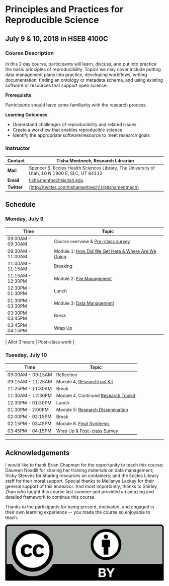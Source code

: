 # Principles and Practices for Reproducible Science

## July 9 & 10, 2018 in HSEB 4100C

### Course Description

In this 2 day course, participants will learn, discuss, and put into practice the basic principles of reproducibility. Topics we may cover include putting data management plans into practice, developing workflows, writing documentation, finding an ontology or metadata schema, and using existing software or resources that support open science.

**Prerequisite**

Participants should have some familiarity with the research process.

**Learning Outcomes**

  * Understand challenges of reproducibility and related issues
  * Create a workflow that enables reproducible science
  * Identify the appropriate software/resource to meet research goals

### Instructor

| Contact | Tisha Mentnech, Research Librarian |
| --- | --- |
| **Mail** | Spencer S. Eccles Health Sciences Library, The University of Utah, 10 N 1900 E, SLC, UT 84112 |
| **Email** | [tisha.mentnech@utah.edu](mailto:tisha.mentnech@utah.edu) |
| **Twitter** | [http://twitter.com/tishamentnech](@tishamentnech) |
## Schedule

### Monday, July 9

| Time | Topic |
| --- | --- |
| 09:00AM - 09:30AM | Course overview & [Pre-class survey](https://goo.gl/forms/p2Q84JQNXJmKnn4P2) |
| 09:30AM - 11:00AM | Module 1: [How Did We Get Here & Where Are We Going](./1-TheBigPicture.ipynb) |
| 11:00AM - 11:15AM | Breaking |
| 11:15AM - 12:30PM | Module 2: [File Management](./2-FileManagement.ipynb) |
| 12:30PM - 01:30PM | Lunch |
| 01:30PM - 03:30PM | Module 3: [Data Management](./3-DataManagement.ipynb)|
| 03:30PM - 03:45PM | Break |
| 03:45PM - 04:15PM | Wrap Up |

| Allot 3 hours | Post-class work |

### Tuesday, July 10

| Time | Topic |
| --- | --- |
| 09:00AM - 09:15AM | Reflection |
| 09:15AM - 11:25AM | Module 4, [ResearchTool Kit](./4_1-BuildYourToolkit.ipynb) |
| 11:25PM - 11:30AM | Break |
| 11:30AM - 12:30PM | Module 4, Continued [Research Toolkit](./4_2-BuildYourToolkit.ipynb) |
| 12:30PM - 01:30PM | Lunch |
| 01:30PM - 2:00PM | Module 5: [Research Dissemination](./5-ResearchDissemination.ipynb) |
| 02:00PM - 02:15PM | Break |
| 02:15PM - 03:45PM | Module 6: [Final Synthesis](./6-Synthesis.ipynb) |
| 03:45PM - 04:15PM | Wrap Up & [Post-class Survey](https://goo.gl/forms/DjtKrA2hacJvooCC3)



---
## Acknowledgements

I would like to thank Brian Chapman for the opportunity to teach this course; Daureen Nesdill for sharing her training materials on data management; Vicky Steeves for sharing resources on containers; and the Eccles Library staff for their moral support. Special thanks to Mellanye Lackey for their general support of this endeavor. And most importantly, thanks to Shirley Zhao who taught this course last summer and provided an amazing and detailed framework to continue this course.


Thanks to the participants for being present, motivated, and engaged in their own learning experience -- you made the course so enjoyable to teach.



![licensing](./CC-BY.png)

